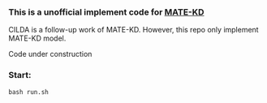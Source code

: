 ### This is a unofficial implement code for [MATE-KD](https://aclanthology.org/2021.acl-long.86/)

CILDA is a follow-up work of MATE-KD. However, this repo only implement MATE-KD model.  

Code under construction

### Start:
```
bash run.sh
```
